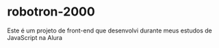 # robotron-2000
Este é um projeto de front-end que desenvolvi durante meus estudos de JavaScript na Alura
